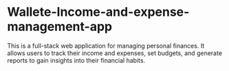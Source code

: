 # Wallete-Income-and-expense-management-app
This is a full-stack web application for managing personal finances. It allows users to track their income and expenses, set budgets, and generate reports to gain insights into their financial habits.
